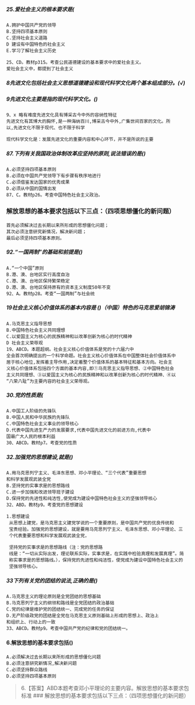 ##### 25.爱社会主义的根本要求是(
    A.拥护中国共产党的领导
    B.坚持四项基本原则
    C.坚持社会主义道路
    D 建设有中国特色的社会主义
    E.学习了解社会主义历史
    
    25、CD。教材p315。考查公民道德建设的基本要求中的爱社会主义。
    爱社会主义中，都提到了社会主义

##### 8先进文化包括社会主义思想道德建设和现代科学文化两个基本组成部分。(√)

##### 9先进文化主要是指的现代科学文化。()    
    9、x 略有难度先进文化具有博采古今中外的容纳性特征
    先进文化有其博大的胸怀,是一种海纳百川,博采古今中外,广集世间百家的文化。所
    以,先进文化不限于现代、也不限于科学
    
    现代科学文化是：发展先进文化的重要内容和中心环节，并不是所说的主要

##### 87.下列有关我国政治体制改革应坚持的原则,说法错误的是()
    A.必须坚持四项基本原则
    B.必须在中国共产党领导下有步骤有秩序地进行
    C.必须借鉴发达国家的优秀成果
    D.必须从中国的国情出发
    87、C。教材p26。考查中国特色社会主义政治。    

### 解放思想的基本要求包括以下三点：（四项思想僵化的新问题）
    首先必须解决过去长期以来所形成的思想僵化问题；
    其次必须注意研究新情况，解决新问题；
    最后必须坚持四项基本原则。    

##### 92.“一国两制”的基础和前提是()
    A.“一个中国”原则
    B.港、澳、台地区实行高度自治
    C.港、澳、台地区保持繁荣稳定
    D.港、澳、台地区保持原有的资本主义制度50年不变    
    92、A。教材p28。考查“一国两制”与社会统

##### 19社会主义核心价值体系的基本内容是 ()（中国）特色的马克思爱胡锦涛
    A.马克思主义指导思想
    B.中国特色社会主义共同理想
    C.以爱国主义为核心的民族精神和以改革创新为核心的时代精神
    D 社会主义荣辱观
    19、ABCD。本题超纲。社会主义核心价值体系是党的十六届六中
    全会首次明确提出的一个科学命题。社会主义核心价值体系在中国整体社会价值体系中
    居于核心地位,发挥着主导作用,决定着整个价值体系的基本特征和基本方向。社会主
    义核心价值体系包括四个方面的基本内容,即①马克思主义指导思想、②中国特色社会
    主义共同理想、③以爱国主义为核心的民族精神和以改革创新为核心的时代精神、④以
    “八荣八耻”为主要内容的社会主义荣辱观。

##### 30.党的性质是(
    A.中国工人阶级的先锋队
    B.中国人民和中华民族的先锋队
    C.中国特色社会主义事业的领导核心
    D.代表中国先进生产力的发展要求,代表中国先进文化的前进方向,代表中
    国最广大人民的根本利益
    30、ABCD。教材p7。考查党的性质

##### 32.加强党的思想建设,就是()
    A.用马克思列宁主义、毛泽东思想、邓小平理论、“三个代表”重要思想
    和科学发展观武装全党
    B.坚持党的实事求是的思想路线
    C.进一步加强和改进领导班子建设
    D.保持党的先进性和纯洁性,使党成为建设中国特色社会主义的坚强领导核心
    32、ABD。教材p9。考查党的思想建设
    
    1.思想建设
     从思想上建党，是马克思主义建党学说的一个重要原则，是中国共产党的优良传统和
     宝贵经验。加强党的思想建设，就是要用马克思列宁主义、毛泽东思想、邓小平理论、三
     个代表重要思想和科学发展观武装全党，
     
     坚持党的实事求是的思想路线（注：党的思想路
     线是：“一切从实际出发，理论联系实际，实事求是，在实践中检验真理和发展真理”。简
     称实事求是的思想路线。），保持党的先进性和纯洁性，使党成为建设中国特色社会主义的
     坚强领导核心。

##### 33下列有关党的团结的说法,正确的是()
    A.马克思主义的理论原则是全党团结的思想基础
    B.马克思列宁主义的纲领和路线是全党团结的政治基础
    C.党的纪律是维护党的团结统一、完成党的任务的保证
    D.无产阶级政党的团结是全党在马克思主义原则基础上形成的思想上、政治上
    和组织上、行动上的一致
    33、ABCD。教材p9。考查中国共产党的纪律和党的团结统一。

#### 6.解放思想的基本要求包括()
    A.必须解决过去长期以来所形成的思想僵化问题
    B.必须注意研究新情况,解决新问题
    C.必须坚持群众路线
    D.必须坚持四项基本原则
>   6.【答案】ABD本题考查邓小平理论的主要内容。解放思想的基本要求包
    标准
    ### 解放思想的基本要求包括以下三点：（四项思想僵化的新问题）


















    




















    